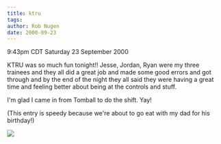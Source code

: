 ```yaml
---
title: ktru
tags: 
author: Rob Nugen
date: 2000-09-23
---
```


<title></title>
<p class=date>9:43pm CDT Saturday 23 September 2000

<p>KTRU was so much fun tonight!!  Jesse, Jordan, Ryan were my three
trainees and they all did a great job and made some good errors and
got through and by the end of the night they all said they were having
a great time and feeling better about being at the controls and stuff.

<p>I'm glad I came in from Tomball to do the shift.  Yay!

<p>(This entry is speedy because we're about to go eat with my dad for
his birthday!)

<p><img src='/images/rob/wL-ROB.gif'>

